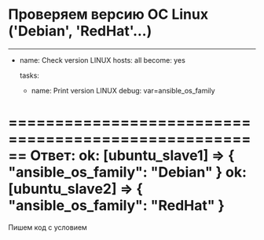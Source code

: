 Проверяем версию ОС Linux ('Debian', 'RedHat'...)
================================================
---
- name: Check version LINUX
  hosts: all
  become: yes

  tasks:
    - name: Print version LINUX
      debug: var=ansible_os_family

======================================================
Ответ:
ok: [ubuntu_slave1] => {
    "ansible_os_family": "Debian"
}
ok: [ubuntu_slave2] => {
    "ansible_os_family": "RedHat"
}
============================================================
Пишем код с условием